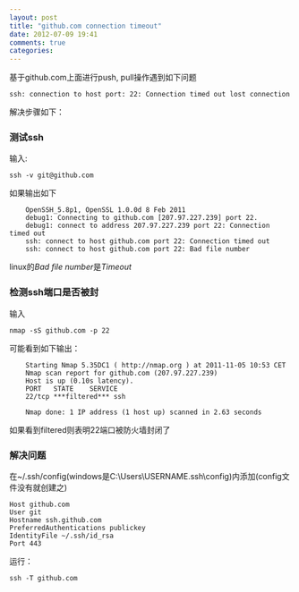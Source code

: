 ```yaml
---
layout: post
title: "github.com connection timeout"
date: 2012-07-09 19:41
comments: true
categories: 
---
```


基于github.com上面进行push, pull操作遇到如下问题

	ssh: connection to host port: 22: Connection timed out lost connection

解决步骤如下：

### 测试ssh

输入:

	ssh -v git@github.com

如果输出如下

		OpenSSH_5.8p1, OpenSSL 1.0.0d 8 Feb 2011
		debug1: Connecting to github.com [207.97.227.239] port 22.
		debug1: connect to address 207.97.227.239 port 22: Connection timed out
		ssh: connect to host github.com port 22: Connection timed out
		ssh: connect to host github.com port 22: Bad file number
	
linux的*Bad file number*是*Timeout*

### 检测ssh端口是否被封

输入

	nmap -sS github.com -p 22

可能看到如下输出：

		Starting Nmap 5.35DC1 ( http://nmap.org ) at 2011-11-05 10:53 CET
		Nmap scan report for github.com (207.97.227.239)
		Host is up (0.10s latency).
		PORT   STATE    SERVICE
		22/tcp ***filtered*** ssh

		Nmap done: 1 IP address (1 host up) scanned in 2.63 seconds
	
如果看到filtered则表明22端口被防火墙封闭了

### 解决问题

在~/.ssh/config(windows是C:\Users\USERNAME\.ssh\config)内添加(config文件没有就创建之)

	Host github.com
	User git
	Hostname ssh.github.com
	PreferredAuthentications publickey
	IdentityFile ~/.ssh/id_rsa
	Port 443

运行：

	ssh -T github.com
